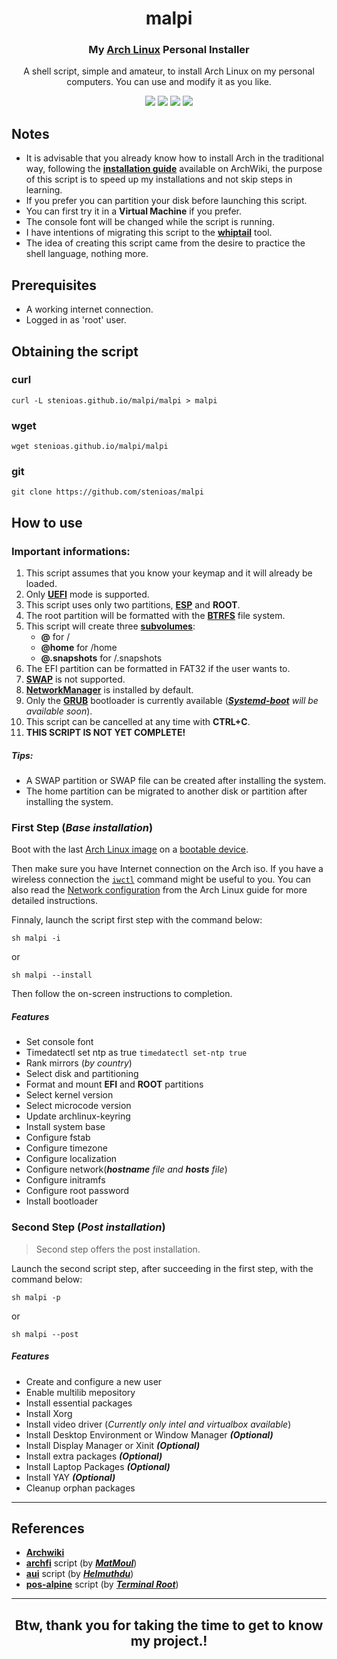 <h1 align="center">
  malpi
</h1>

<h3 align="center">
  My <a href="https://www.archlinux.org">Arch Linux</a> Personal Installer
</h3>
<p align="center">A shell script, simple and amateur, to install Arch Linux on my personal computers. You can use and modify it as you like.</p>

<p align="center">
  <img src="https://img.shields.io/badge/Maintained%3F-Yes-green?style=for-the-badge">
  <img src="https://img.shields.io/github/license/stenioas/malpi?style=for-the-badge">
  <img src="https://img.shields.io/github/issues/stenioas/malpi?color=violet&style=for-the-badge">
  <img src="https://img.shields.io/github/stars/stenioas/malpi?style=for-the-badge">
</p>

## Notes
* It is advisable that you already know how to install Arch in the traditional way, following the [**installation guide**](https://wiki.archlinux.org/index.php/Installation_guide) available on ArchWiki, the purpose of this script is to speed up my installations and not skip steps in learning.
* If you prefer you can partition your disk before launching this script.
* You can first try it in a **Virtual Machine** if you prefer.
* The console font will be changed while the script is running.
* I have intentions of migrating this script to the [**whiptail**](https://linux.die.net/man/1/whiptail) tool.
* The idea of ​​creating this script came from the desire to practice the shell language, nothing more.

## Prerequisites

- A working internet connection.
- Logged in as 'root' user.

## Obtaining the script

### curl
	curl -L stenioas.github.io/malpi/malpi > malpi

### wget
	wget stenioas.github.io/malpi/malpi

### git
	git clone https://github.com/stenioas/malpi

## How to use

### Important informations:

1. This script assumes that you know your keymap and it will already be loaded.
2. Only [**UEFI**](https://wiki.archlinux.org/index.php/Unified_Extensible_Firmware_Interface) mode is supported.
3. This script uses only two partitions, [**ESP**](https://wiki.archlinux.org/index.php/EFI_system_partition) and **ROOT**.
4. The root partition will be formatted with the [**BTRFS**](https://wiki.archlinux.org/index.php/btrfs) file system.
5. This script will create three [**subvolumes**](https://wiki.archlinux.org/index.php/btrfs#Subvolumes "subvolumes"):
	- **@** for /
	- **@home** for /home
	- **@.snapshots** for /.snapshots
6. The EFI partition can be formatted in FAT32 if the user wants to.
7. [**SWAP**](https://wiki.archlinux.org/index.php/swap) is not supported.
8. [**NetworkManager**](https://wiki.archlinux.org/index.php/NetworkManager) is installed by default.
9. Only the [**GRUB**](https://wiki.archlinux.org/index.php/GRUB) bootloader is currently available (*[**Systemd-boot**](https://wiki.archlinux.org/index.php/Systemd-boot) will be available soon*).
10. This script can be cancelled at any time with **CTRL+C**.
11. **THIS SCRIPT IS NOT YET COMPLETE!**

##### Tips:
  - A SWAP partition or SWAP file can be created after installing the system.
  - The home partition can be migrated to another disk or partition after installing the system.

### First Step (*Base installation*)

Boot with the last [Arch Linux image](https://www.archlinux.org/download/) on a [bootable device](https://wiki.archlinux.org/index.php/USB_flash_installation_media).

Then make sure you have Internet connection on the Arch iso. If you have a wireless connection the [`iwctl`](https://wiki.archlinux.org/index.php/Iwd#iwctl) command might be useful to you. You can also read the [Network configuration](https://wiki.archlinux.org/index.php/Network_configuration) from the Arch Linux guide for more detailed instructions.

Finnaly, launch the script first step with the command below:

    sh malpi -i
or

	sh malpi --install

Then follow the on-screen instructions to completion.
##### Features
- Set console font
- Timedatectl set ntp as true `timedatectl set-ntp true`
- Rank mirrors (*by country*)
- Select disk and partitioning
- Format and mount **EFI** and **ROOT** partitions
- Select kernel version
- Select microcode version
- Update archlinux-keyring
- Install system base
- Configure fstab
- Configure timezone
- Configure localization
- Configure network(***hostname** file and **hosts** file*)
- Configure initramfs
- Configure root password
- Install bootloader

### Second Step (*Post installation*) ###

> Second step offers the post installation.

Launch the second script step, after succeeding in the first step, with the command below:

	sh malpi -p

or

	sh malpi --post

##### Features
- Create and configure a new user
- Enable multilib mepository
- Install essential packages
- Install Xorg
- Install video driver (*Currently only intel and virtualbox available*)
- Install Desktop Environment or Window Manager ***(Optional)***
- Install Display Manager or Xinit ***(Optional)***
- Install extra packages ***(Optional)***
- Install Laptop Packages ***(Optional)***
- Install YAY ***(Optional)***
- Cleanup orphan packages

---

## References

- [**Archwiki**](https://wiki.archlinux.org/)
- [**archfi**](https://github.com/MatMoul/archfi) script (by [***MatMoul***](https://github.com/MatMoul))
- [**aui**](https://github.com/helmuthdu/aui) script (by [***Helmuthdu***](https://github.com/helmuthdu))
- [**pos-alpine**](https://terminalroot.com.br/2019/12/alpine-linux-com-awesomewm-nao-recomendado-para-usuarios-nutella.html) script (by [***Terminal Root***](https://terminalroot.com.br/))

---
<h2 align="center">Btw, thank you for taking the time to get to know my project.!</h2>